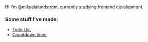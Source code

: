 Hi I'm @mikaelalundstrom, currently studying frontend development.

### Some stuff I've made:
- [Todo List](https://mikaelalundstrom.github.io/exercise-react-todo/)
- [Countdown timer](https://mikaelalundstrom.github.io/exercise-react-countdown-timer/)


<!---
mikaelalundstrom/mikaelalundstrom is a ✨ special ✨ repository because its `README.md` (this file) appears on your GitHub profile.
You can click the Preview link to take a look at your changes.
--->
